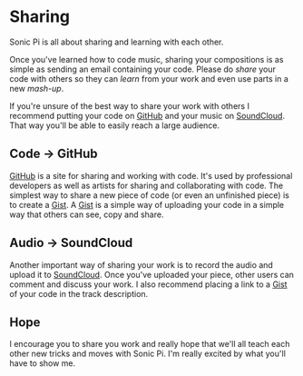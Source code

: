 # Sharing

Sonic Pi is all about sharing and learning with each other. 

Once you've learned how to code music, sharing your compositions is as
simple as sending an email containing your code. Please do *share* your
code with others so they can *learn* from your work and even use parts
in a new *mash-up*. 

If you're unsure of the best way to share your work with others I
recommend putting your code on [GitHub](https://github.com) and your
music on [SoundCloud](https://soundcloud.com). That way you'll be able
to easily reach a large audience.

## Code -> GitHub

[GitHub](https://github.com) is a site for sharing and working with
code. It's used by professional developers as well as artists for
sharing and collaborating with code. The simplest way to share a new piece
of code (or even an unfinished piece) is to create a
[Gist](https://gist.github.com). A [Gist](https://gist.github.com) is a
simple way of uploading your code in a simple way that others can see,
copy and share.

## Audio -> SoundCloud

Another important way of sharing your work is to record the audio and
upload it to [SoundCloud](https://soundcloud.com). Once you've uploaded
your piece, other users can comment and discuss your work. I also
recommend placing a link to a [Gist](https://gist.github.com) of your
code in the track description.

## Hope

I encourage you to share you work and really hope that we'll all teach
each other new tricks and moves with Sonic Pi. I'm really excited by
what you'll have to show me.
